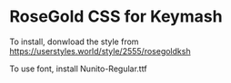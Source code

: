 # RoseGold CSS for Keymash

To install, donwload the style from https://userstyles.world/style/2555/rosegoldksh

To use font, install Nunito-Regular.ttf
